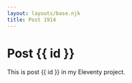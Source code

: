 ```yaml
---
layout: layouts/base.njk
title: Post 1914
---
```


# Post {{ id }}

This is post {{ id }} in my Eleventy project.
